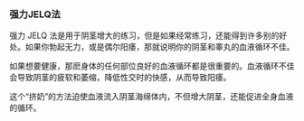 ### 强力JELQ法
强力 JELQ 法是用于阴茎增大的练习，但是如果经常练习，还能得到许多别的好处。如果你勃起无力，或是偶尔阳痿，那就说明你的阴茎和睾丸的血液循环不佳。

如果想要健康，那麽身体的任何部位良好的血液循环都是很重要的。血液循环不佳会导致阴茎的疲软和萎缩，降低性交时的快感，从而导致阳痿。

这个“挤奶”的方法迫使血液流入阴茎海绵体内，不但增大阴茎，还能促进全身血液的循环。
